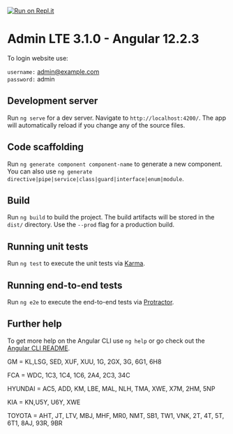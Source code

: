 [![Run on Repl.it](https://repl.it/badge/github/erdkse/adminlte-3-angular)](https://repl.it/github/erdkse/adminlte-3-angular)

# Admin LTE 3.1.0 - Angular 12.2.3

To login website use:

`username:` admin@example.com<br />
`password:` admin<br />

## Development server

Run `ng serve` for a dev server. Navigate to `http://localhost:4200/`. The app will automatically reload if you change any of the source files.

## Code scaffolding

Run `ng generate component component-name` to generate a new component. You can also use `ng generate directive|pipe|service|class|guard|interface|enum|module`.

## Build

Run `ng build` to build the project. The build artifacts will be stored in the `dist/` directory. Use the `--prod` flag for a production build.

## Running unit tests

Run `ng test` to execute the unit tests via [Karma](https://karma-runner.github.io).

## Running end-to-end tests

Run `ng e2e` to execute the end-to-end tests via [Protractor](http://www.protractortest.org/).

## Further help

To get more help on the Angular CLI use `ng help` or go check out the [Angular CLI README](https://github.com/angular/angular-cli/blob/master/README.md).



GM = KL,LSG, SED, XUF, XUU, 1G, 2GX, 3G, 6G1, 6H8

FCA = WDC, 1C3, 1C4, 1C6, 2A4, 2C3, 34C

HYUNDAI =  AC5, ADD, KM, LBE, MAL, NLH, TMA, XWE, X7M, 2HM, 5NP

KIA = KN,U5Y, U6Y, XWE

TOYOTA = AHT, JT, LTV, MBJ, MHF, MR0, NMT, SB1, TW1, VNK, 2T, 4T, 5T, 6T1, 8AJ, 93R, 9BR
